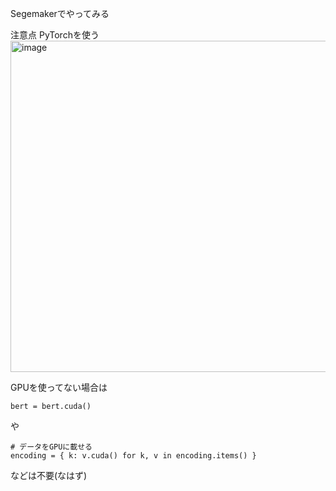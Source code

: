 Segemakerでやってみる

注意点
PyTorchを使う
<img width="530" alt="image" src="https://user-images.githubusercontent.com/579005/154593657-fd6582c0-f26b-408d-b3bd-8316eefe2aec.png">

GPUを使ってない場合は

```
bert = bert.cuda() 
```
や

```
# データをGPUに載せる
encoding = { k: v.cuda() for k, v in encoding.items() } 
```
などは不要(なはず)
